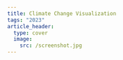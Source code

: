 ```yaml
---
title: Climate Change Visualization
tags: "2023"
article_header:
  type: cover
  image:
    src: /screenshot.jpg
---
```


<!--more-->
